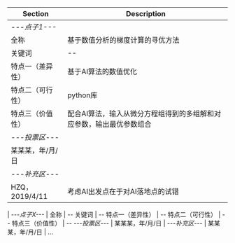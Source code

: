 Section | Description |
------------ | -------------
*---点子1---* |
全称 | 基于数值分析的梯度计算的寻优方法
关键词 | --
特点一（差异性） | 基于AI算法的数值优化
特点二（可行性） | python库
特点三（价值性） | 配合AI算法，输入从微分方程组得到的多组解和对应参数，输出最优参数组合
*---投票区---* |
某某某，年/月/日 |
*---补充区---* | 
HZQ，2019/4/11 | 考虑AI出发点在于对AI落地点的试错
 | 
*---点子X---* |
全称 | --
关键词 | --
特点一（差异性） | --
特点二（可行性） | --
特点三（价值性） | --
*---投票区---* |
某某某，年/月/日 |
*---补充区---* | 
某某某，年/月/日 | ... 